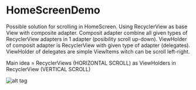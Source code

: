 # HomeScreenDemo

Possible solution for scrolling in HomeScreen.
Using RecyclerView as base View with composite adapter.
Composit adapter combine all given types of RecyclerView adapters in 1 adapter (posibility scroll up-down).
ViewHolder of composit adapter is RecyclerView with given type of adapter (delegates).
ViewHolder of delegates are simple ViewItems witch can be scroll left-right.

Main idea = RecyclerViews (HORIZONTAL SCROLL) as ViewHolders in RecyclerView (VERTICAL SCROLL)

![alt tag](http://i.imgur.com/u1ZZUWQ.gif)
